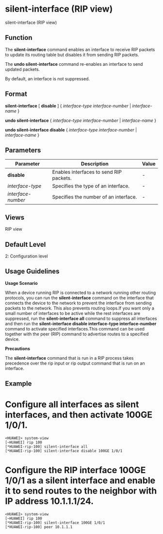 silent-interface (RIP view)
===========================

silent-interface (RIP view)

Function
--------



The **silent-interface** command enables an interface to receive RIP packets to update its routing table but disables it from sending RIP packets.

The **undo silent-interface** command re-enables an interface to send updated packets.



By default, an interface is not suppressed.


Format
------

**silent-interface** [ **disable** ] { *interface-type* *interface-number* | *interface-name* }

**undo silent-interface** { *interface-type* *interface-number* | *interface-name* }

**undo silent-interface disable** { *interface-type* *interface-number* | *interface-name* }


Parameters
----------

| Parameter | Description | Value |
| --- | --- | --- |
| **disable** | Enables interfaces to send RIP packets. | - |
| *interface-type* | Specifies the type of an interface. | - |
| *interface-number* | Specifies the number of an interface. | - |



Views
-----

RIP view


Default Level
-------------

2: Configuration level


Usage Guidelines
----------------

**Usage Scenario**

When a device running RIP is connected to a network running other routing protocols, you can run the **silent-interface** command on the interface that connects the device to the network to prevent the interface from sending packets to the network. This also prevents routing loops.If you want only a small number of interfaces to be active while the rest interfaces are suppressed, run the **silent-interface all** command to suppress all interfaces and then run the **silent-interface disable interface-type interface-number** command to activate specified interfaces.This command can be used together with the peer (RIP) command to advertise routes to a specified device.

**Precautions**



The **silent-interface** command that is run in a RIP process takes precedence over the rip input or rip output command that is run on an interface.




Example
-------

# Configure all interfaces as silent interfaces, and then activate 100GE 1/0/1.
```
<HUAWEI> system-view
[~HUAWEI] rip 100
[*HUAWEI-rip-100] silent-interface all
[*HUAWEI-rip-100] silent-interface disable 100GE 1/0/1

```

# Configure the RIP interface 100GE 1/0/1 as a silent interface and enable it to send routes to the neighbor with IP address 10.1.1.1/24.
```
<HUAWEI> system-view
[~HUAWEI] rip 100
[*HUAWEI-rip-100] silent-interface 100GE 1/0/1
[*HUAWEI-rip-100] peer 10.1.1.1

```